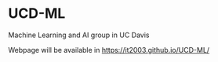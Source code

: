 # UCD-ML
Machine Learning and AI group in UC Davis

Webpage will be available in https://it2003.github.io/UCD-ML/
